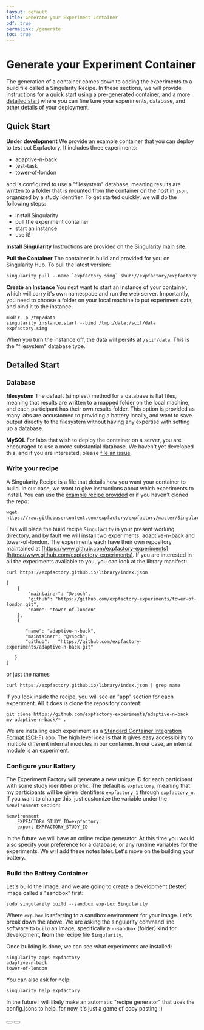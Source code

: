 ```yaml
---
layout: default
title: Generate your Experiment Container
pdf: true
permalink: /generate
toc: true
---
```


# Generate your Experiment Container
The generation of a container comes down to adding the experiments to a build file called a Singularity Recipe. In these sections, we will provide instructions for a [quick start](#quick-start) using a pre-generated container, and a more [detailed start](#detailed-start) where you can fine tune your experiments, database, and other details of your deployment.

## Quick Start
**Under development**
We provide an example container that you can deploy to test out Expfactory. It includes three experiments:

 - adaptive-n-back
 - test-task
 - tower-of-london

and is configured to use a "filesystem" database, meaning results are written to a folder that is mounted from the container on the host in `json`, organized by a study identifier. To get started quickly, we will do the following steps:

 - install Singularity
 - pull the experiment container
 - start an instance
 - use it!


**Install Singularity**
Instructions are provided on the [Singularity main site](https://singularityware.github.io/install-linux).

**Pull the Container**
The container is build and provided for you on Singularity Hub. To pull the latest version:

```
singularity pull --name `expfactory.simg` shub://expfactory/expfactory
```

**Create an Instance**
You next want to start an instance of your container, which will carry it's own namespace and run the web server. Importantly, you need to choose a folder on your local machine to put experiment data, and bind it to the instance.

```
mkdir -p /tmp/data
singularity instance.start --bind /tmp:/data:/scif/data expfactory.simg 
```

When you turn the instance off, the data will persits at `/scif/data`. This is the "filesystem" database type.

## Detailed Start

### Database

**filesystem**
The default (simplest) method for a database is flat files, meaning that results are written to a mapped folder on the local machine, and each participant has their own results folder. This option is provided as many labs are accustomed to providing a battery locally, and want to save output directly to the filesystem without having any expertise with setting up a database.

**MySQL**
For labs that wish to deploy the container on a server, you are encouraged to use a more substantial database. We haven't yet developed this, and if you are interested, please [file an issue](https://github.com/expfactory/expfactory).


### Write your recipe
A Singularity Recipe is a file that details how you want your container to build. In our case, we want to give instructions about which experiments to install. You can use the [example recipe provided](https://github.com/expfactory/expfactory/blob/master/Singularity) or if you haven't cloned the repo:

```
wget https://raw.githubusercontent.com/expfactory/expfactory/master/Singularity
```

This will place the build recipe `Singularity` in your present working directory, and by fault we will install two experiments, adaptive-n-back and tower-of-london. The experiments each have their own repository maintained at [https://www.github.com/expfactory-experiments](https://www.github.com/expfactory-experiments). If you are interested in all the experiments available to you, you can look at the library manifest:

```
curl https://expfactory.github.io/library/index.json

[
    {
        "maintainer": "@vsoch",
        "github": "https://github.com/expfactory-experiments/tower-of-london.git",
        "name": "tower-of-london"
    },
    {

       "name": "adaptive-n-back",
       "maintainer": "@vsoch",
       "github":   "https://github.com/expfactory-experiments/adaptive-n-back.git"

   }
]
```
or just the names

```
curl https://expfactory.github.io/library/index.json | grep name
```

If you look inside the recipe, you will see an "app" section for each experiment. All it does is clone the repository content:

```
git clone https://github.com/expfactory-experiments/adaptive-n-back
mv adaptive-n-back/* .
```

We are installing each experiment as a [Standard Container Integration Format (SCI-F)](https://containers-ftw.github.io/SCI-F/) app. The high level idea is that it gives easy accessibility to multiple different internal modules in our container. In our case, an internal module is an experiment. 


### Configure your Battery
The Experiment Factory will generate a new unique ID for each participant with some study idenitifier prefix. The default is `expfactory`, meaning that my participants will be given identifiers `expfactory_1` through `expfactory_n`. If you want to change this, just customize the variable under the `%environment` section:


```
%environment
    EXPFACTORY_STUDY_ID=expfactory
    export EXPFACTORY_STUDY_ID
```

In the future we will have an online recipe generator. At this time you would also specify your preference for a database, or any runtime variables for the experiments. We will add these notes later. Let's move on the building your battery.


### Build the Battery Container
Let's build the image, and we are going to create a development (tester) image called a "sandbox" first:


```
sudo singularity build --sandbox exp-box Singularity
```

Where `exp-box` is referring to a sandbox environment for your image. Let's break down the above. We are asking the singularity command line software to `build` an image, specifically a `--sandbox` (folder) kind for development, **from** the recipe file `Singularity`.

Once building is done, we can see what experiments are installed:


```
singularity apps expfactory
adaptive-n-back
tower-of-london
```

You can also ask for help:

```
singularity help expfactory
```

In the future I will likely make an automatic "recipe generator" that uses the config.jsons to help, for now it's just a game of copy pasting :)

<div>
    <a href="/expfactory/"><button class="previous-button btn btn-primary"><i class="fa fa-chevron-left"></i> </button></a>
    <a href="/expfactory/usage.html"><button class="next-button btn btn-primary"><i class="fa fa-chevron-right"></i> </button></a>
</div><br>
